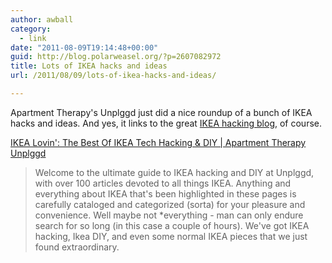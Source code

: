 ```yaml
---
author: awball
category:
  - link
date: "2011-08-09T19:14:48+00:00"
guid: http://blog.polarweasel.org/?p=2607082972
title: Lots of IKEA hacks and ideas
url: /2011/08/09/lots-of-ikea-hacks-and-ideas/

---
```

Apartment Therapy's Unplggd just did a nice roundup of a bunch of IKEA hacks and ideas. And yes, it links to the great [IKEA hacking blog](http://ikeahacker.blogspot.com/), of course.

[IKEA Lovin': The Best Of IKEA Tech Hacking & DIY \| Apartment Therapy Unplggd](http://www.unplggd.com/unplggd/ikea-ikea-ikea-ikea-ikea-ikea-more-ikea-153136?utm_source=feedburner&utm_medium=feed&utm_campaign=Feed%3A+apartmenttherapy%2Funplggd+%28Unplggd%29&utm_content=Google+Reader)

> Welcome to the ultimate guide to IKEA hacking and DIY at Unplggd, with over 100 articles devoted to all things IKEA. Anything and everything about IKEA that's been highlighted in these pages is carefully cataloged and categorized (sorta) for your pleasure and convenience. Well maybe not \*everything - man can only endure search for so long (in this case a couple of hours). We've got IKEA hacking, Ikea DIY, and even some normal IKEA pieces that we just found extraordinary.
